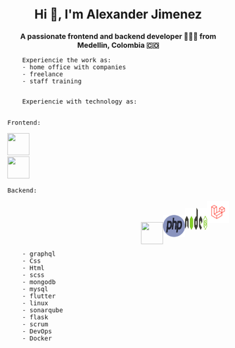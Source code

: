 

<h1 align="center">Hi 👋, I'm Alexander Jimenez</h1>

<h3 align="center">A passionate frontend and backend developer 👨🏻‍💻 from Medellin, Colombia 🇨🇴</h3>

  <pre align="left">
    Experiencie the work as:
    - home office with companies
    - freelance
    - staff training 
  </pre>
  <pre>
    Experiencie with technology as:
    
    
Frontend:
    
<img style=" width: 50px;
  height: 50px;" src="https://github.com/gilbarbara/logos/blob/master/logos/javascript.svg">
<img style=" width: 50px;
  height: 50px;" src="https://github.com/gilbarbara/logos/blob/master/logos/vue.svg">
  
Backend:

<img style=" width: 50px;
  height: 50px; float:right;" src="https://raw.githubusercontent.com/gilbarbara/logos/master/logos/laravel.svg">
<img style=" width: 50px;
  height: 50px; float:right;" src="https://github.com/gilbarbara/logos/blob/master/logos/nodejs.svg">  
<img style=" width: 50px;
  height: 50px; float:right;" src="https://github.com/gilbarbara/logos/blob/master/logos/php.svg">  
<img style=" width: 50px;
  height: 50px; float:right;" src="https://github.com/gilbarbara/logos/blob/master/logos/python.svg">  



    - graphql
    - Css
    - Html
    - scss
    - mongodb
    - mysql
    - flutter
    - linux
    - sonarqube
    - flask
    - scrum
    - DevOps
    - Docker
    
  </pre>
